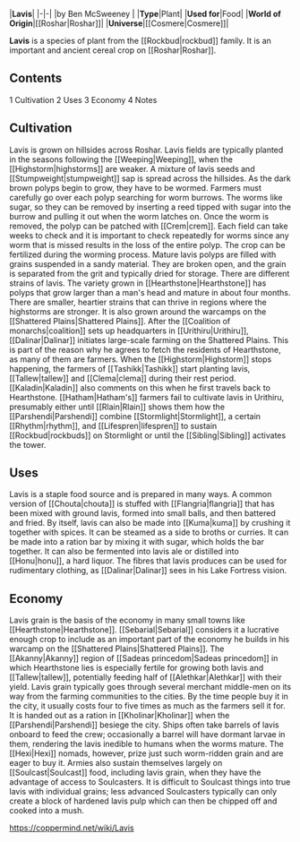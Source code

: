 |**Lavis**|
|-|-|
|by  Ben McSweeney |
|**Type**|Plant|
|**Used for**|Food|
|**World of Origin**|[[Roshar\|Roshar]]|
|**Universe**|[[Cosmere\|Cosmere]]|

**Lavis** is a species of plant from the [[Rockbud\|rockbud]] family. It is an important and ancient cereal crop on [[Roshar\|Roshar]].

## Contents

1 Cultivation
2 Uses
3 Economy
4 Notes


## Cultivation
Lavis is grown on hillsides across Roshar.
Lavis fields are typically planted in the seasons following the [[Weeping\|Weeping]], when the [[Highstorm\|highstorms]] are weaker. A mixture of lavis seeds and [[Stumpweight\|stumpweight]] sap is spread across the hillsides. As the dark brown polyps begin to grow, they have to be wormed. Farmers must carefully go over each polyp searching for worm burrows. The worms like sugar, so they can be removed by inserting a reed tipped with sugar into the burrow and pulling it out when the worm latches on. Once the worm is removed, the polyp can be patched with [[Crem\|crem]]. Each field can take weeks to check and it is important to check repeatedly for worms since any worm that is missed results in the loss of the entire polyp. The crop can be fertilized during the worming process.
Mature lavis polyps are filled with grains suspended in a sandy material. They are broken open, and the grain is separated from the grit and typically dried for storage.
There are different strains of lavis. The variety grown in [[Hearthstone\|Hearthstone]] has polyps that grow larger than a man's head and mature in about four months. There are smaller, heartier strains that can thrive in regions where the highstorms are stronger. It is also grown around the warcamps on the [[Shattered Plains\|Shattered Plains]]. After the [[Coalition of monarchs\|coalition]] sets up headquarters in [[Urithiru\|Urithiru]], [[Dalinar\|Dalinar]] initiates large-scale farming on the Shattered Plains. This is part of the reason why he agrees to fetch the residents of Hearthstone, as many of them are farmers.
When the [[Highstorm\|Highstorm]] stops happening, the farmers of [[Tashikk\|Tashikk]] start planting lavis, [[Tallew\|tallew]] and [[Clema\|clema]] during their rest period. [[Kaladin\|Kaladin]] also comments on this when he first travels back to Hearthstone.
[[Hatham\|Hatham's]] farmers fail to cultivate lavis in Urithiru, presumably either until [[Rlain\|Rlain]] shows them how the [[Parshendi\|Parshendi]] combine [[Stormlight\|Stormlight]], a certain [[Rhythm\|rhythm]], and [[Lifespren\|lifespren]] to sustain [[Rockbud\|rockbuds]] on Stormlight or until the [[Sibling\|Sibling]] activates the tower.

## Uses
Lavis is a staple food source and is prepared in many ways. A common version of [[Chouta\|chouta]] is stuffed with [[Flangria\|flangria]] that has been mixed with ground lavis, formed into small balls, and then battered and fried. By itself, lavis can also be made into [[Kuma\|kuma]] by crushing it together with spices. It can be steamed as a side to broths or curries. It can be made into a ration bar by mixing it with sugar, which holds the bar together. It can also be fermented into lavis ale or distilled into [[Honu\|honu]], a hard liquor.
The fibres that lavis produces can be used for rudimentary clothing, as [[Dalinar\|Dalinar]] sees in his Lake Fortress vision.

## Economy
Lavis grain is the basis of the economy in many small towns like [[Hearthstone\|Hearthstone]]. [[Sebarial\|Sebarial]] considers it a lucrative enough crop to include as an important part of the economy he builds in his warcamp on the [[Shattered Plains\|Shattered Plains]]. The [[Akanny\|Akanny]] region of [[Sadeas princedom\|Sadeas princedom]] in which Hearthstone lies is especially fertile for growing both lavis and [[Tallew\|tallew]], potentially feeding half of [[Alethkar\|Alethkar]] with their yield.
Lavis grain typically goes through several merchant middle-men on its way from the farming communities to the cities. By the time people buy it in the city, it usually costs four to five times as much as the farmers sell it for. It is handed out as a ration in [[Kholinar\|Kholinar]] when the [[Parshendi\|Parshendi]] besiege the city.
Ships often take barrels of lavis onboard to feed the crew; occasionally a barrel will have dormant larvae in them, rendering the lavis inedible to humans when the worms mature. The [[Hexi\|Hexi]] nomads, however, prize just such worm-ridden grain and are eager to buy it.
Armies also sustain themselves largely on [[Soulcast\|Soulcast]] food, including lavis grain, when they have the advantage of access to Soulcasters. It is difficult to Soulcast things into true lavis with individual grains; less advanced Soulcasters typically can only create a block of hardened lavis pulp which can then be chipped off and cooked into a mush.



https://coppermind.net/wiki/Lavis